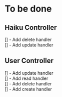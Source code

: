 # To be done

## Haiku Controller

 [] - Add delete handler  
 [] - Add update handler  
 
## User Controller

[] - Add update handler  
[] - Add read handler  
[] - Add delete handler  
[] - Add create handler  
